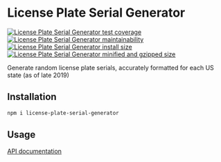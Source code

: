 # License Plate Serial Generator

[![License Plate Serial Generator test coverage](https://badgen.net/codeclimate/coverage/ptrkcsk/license-plate-serial-generator?icon=codeclimate)](https://codeclimate.com/github/ptrkcsk/license-plate-serial-generator) [![License Plate Serial Generator maintainability](https://badgen.net/codeclimate/maintainability/ptrkcsk/license-plate-serial-generator?icon=codeclimate)](https://codeclimate.com/github/ptrkcsk/license-plate-serial-generator) [![License Plate Serial Generator install size](https://badgen.net/packagephobia/install/license-plate-serial-generator)](https://packagephobia.now.sh/result?p=license-plate-serial-generator) [![License Plate Serial Generator minified and gzipped size](https://badgen.net/bundlephobia/minzip/license-plate-serial-generator)](https://bundlephobia.com/result?p=license-plate-serial-generator)

Generate random license plate serials, accurately formatted for each US state (as of late 2019)

## Installation

```bash
npm i license-plate-serial-generator
```

## Usage

[API documentation](https://ptrkcsk.github.io/license-plate-serial-generator/)

